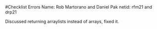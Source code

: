 #Checklist Errors
Name: Rob Martorano and Daniel Pak 
netid: rfm21 and drp21

Discussed returning arraylists instead of arrays, fixed it.